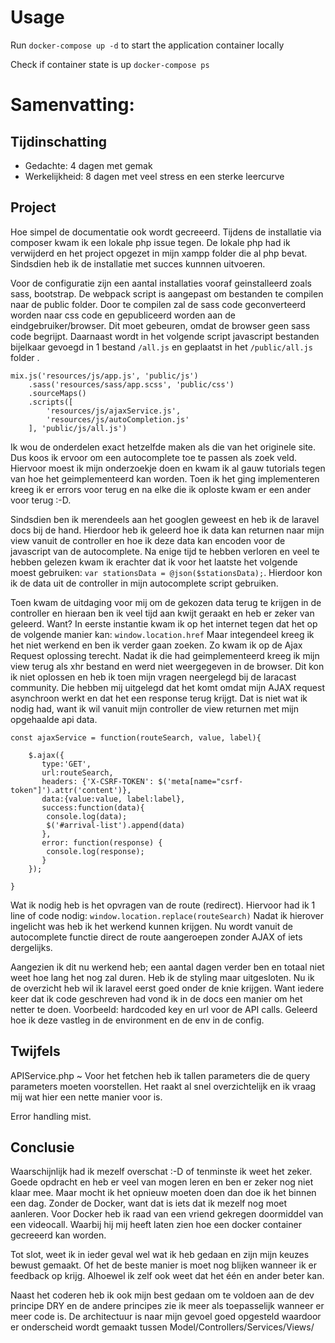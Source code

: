 # Usage
Run `docker-compose up -d` to start the application container locally

Check if container state is up `docker-compose ps`



# Samenvatting:
## Tijdinschatting
* Gedachte:         4 dagen met gemak
* Werkelijkheid:    8 dagen met veel stress en een sterke leercurve
## Project
Hoe simpel de documentatie ook wordt gecreeerd. Tijdens de installatie via composer kwam ik een lokale php issue tegen. De lokale php had ik verwijderd en het project opgezet in mijn xampp folder die al php bevat. Sindsdien heb ik de installatie met succes kunnnen uitvoeren.

Voor de configuratie zijn een aantal installaties vooraf geinstalleerd zoals sass, bootstrap. De webpack script is aangepast om bestanden te compilen naar de public folder. Door te compilen zal de sass code geconverteerd worden naar css code en gepubliceerd worden aan de eindgebruiker/browser. Dit moet gebeuren, omdat de browser geen sass code begrijpt. Daarnaast wordt in het volgende script javascript bestanden bijelkaar gevoegd in 1 bestand `/all.js` en geplaatst in het `/public/all.js` folder .

```
mix.js('resources/js/app.js', 'public/js')
    .sass('resources/sass/app.scss', 'public/css')
    .sourceMaps()
    .scripts([
        'resources/js/ajaxService.js',
        'resources/js/autoCompletion.js'
    ], 'public/js/all.js')
```

Ik wou de onderdelen exact hetzelfde maken als die van het originele site. Dus koos ik ervoor om een autocomplete toe te passen als zoek veld. Hiervoor moest ik mijn onderzoekje doen en kwam ik al gauw tutorials tegen van hoe het geimplementeerd kan worden. Toen ik het ging implementeren kreeg ik er errors voor terug en na elke die ik oploste kwam er een ander voor terug :-D.

Sindsdien ben ik merendeels aan het googlen geweest en heb ik de laravel docs bij de hand. Hierdoor heb ik geleerd hoe ik data kan returnen naar mijn view vanuit de controller en hoe ik deze data kan encoden voor de javascript van de autocomplete. Na enige tijd te hebben verloren en veel te hebben gelezen kwam ik erachter dat ik voor het laatste het volgende moest gebruiken: `var stationsData = @json($stationsData);`. Hierdoor kon ik de data uit de controller in mijn autocomplete script gebruiken. 

Toen kwam de uitdaging voor mij om de gekozen data terug te krijgen in de controller en hieraan ben ik veel tijd aan kwijt geraakt en heb er zeker van geleerd. Want?
In eerste instantie kwam ik op het internet tegen dat het op de volgende manier kan:
`window.location.href`
Maar integendeel kreeg ik het niet werkend en ben ik verder gaan zoeken. Zo kwam ik op de Ajax Request oplossing terecht. Nadat ik die had geimplementeerd kreeg ik mijn view terug als xhr bestand en werd niet weergegeven in de browser. Dit kon ik niet oplossen en heb ik toen mijn vragen neergelegd bij de laracast community. Die hebben mij uitgelegd dat het komt omdat mijn AJAX request asynchroon werkt en dat het een response terug krijgt. Dat is niet wat ik nodig had, want ik wil vanuit mijn controller de view returnen met mijn opgehaalde api data.
```
const ajaxService = function(routeSearch, value, label){
    
    $.ajax({
       type:'GET',
       url:routeSearch,
       headers: {'X-CSRF-TOKEN': $('meta[name="csrf-token"]').attr('content')},
       data:{value:value, label:label},
       success:function(data){
        console.log(data);
        $('#arrival-list').append(data)
       },
       error: function(response) {
        console.log(response);
       }
    });

}
```
Wat ik nodig heb is het opvragen van de route (redirect). Hiervoor had ik 1 line of code nodig:
`window.location.replace(routeSearch)`
Nadat ik hierover ingelicht was heb ik het werkend kunnen krijgen. Nu wordt vanuit de autocomplete functie direct de route aangeroepen zonder AJAX of iets dergelijks.

Aangezien ik dit nu werkend heb; een aantal dagen verder ben en totaal niet weet hoe lang het nog zal duren. Heb ik de styling maar uitgesloten. Nu ik de overzicht heb wil ik laravel eerst goed onder de knie krijgen. Want iedere keer dat ik code geschreven had vond ik in de docs een manier om het netter te doen.
Voorbeeld: hardcoded key en url voor de API calls. Geleerd hoe ik deze vastleg in de environment en de env in de config.

## Twijfels
APIService.php ~ Voor het fetchen heb ik tallen parameters die de query parameters moeten voorstellen. Het raakt al snel overzichtelijk en ik vraag mij wat hier een nette manier voor is.

Error handling mist.




## Conclusie
Waarschijnlijk had ik mezelf overschat :-D of tenminste ik weet het zeker. Goede opdracht en heb er veel van mogen leren en ben er zeker nog niet klaar mee. Maar mocht ik het opnieuw moeten doen dan doe ik het binnen een dag. Zonder de Docker, want dat is iets dat ik mezelf nog moet aanleren. Voor Docker heb ik raad van een vriend gekregen doormiddel van een videocall. Waarbij hij mij heeft laten zien hoe een docker container gecreeerd kan worden.

Tot slot, weet ik in ieder geval wel wat ik heb gedaan en zijn mijn keuzes bewust gemaakt. Of het de beste manier is moet nog blijken wanneer ik er feedback op krijg. Alhoewel ik zelf ook weet dat het één en ander beter kan. 

Naast het coderen heb ik ook mijn best gedaan om te voldoen aan de dev principe DRY en de andere principes zie ik meer als toepasselijk wanneer er meer code is. De architectuur is naar mijn gevoel goed opgesteld waardoor er onderscheid wordt gemaakt tussen Model/Controllers/Services/Views/



